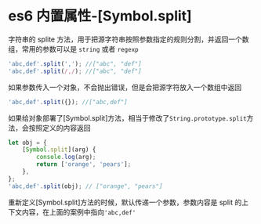 <!-- Date: 2018-06-21 01:58 -->

# es6 内置属性-[Symbol.split]

字符串的 splite 方法，用于把源字符串按照参数指定的规则分割，并返回一个数组，常用的参数可以是 `string` 或者 `regexp`

```js
'abc,def'.split(','); //["abc", "def"]
'abc,def'.split(/,/); //["abc", "def"]
```

如果参数传入一个对象，不会抛出错误，但是会把源字符放入一个数组中返回

```js
'abc,def'.split({}); //["abc,def"]
```

如果给对象部署了[Symbol.split]方法，相当于修改了`String.prototype.split`方法，会按照定义的内容返回

```js
let obj = {
    [Symbol.split](arg) {
        console.log(arg);
        return ['orange', 'pears'];
    },
};
'abc,def'.split(obj); // ["orange", "pears"]
```

重新定义[Symbol.split]方法的时候，默认传递一个参数，参数内容是 split 的上下文内容，在上面的案例中指向`'abc,def'`
